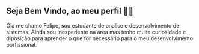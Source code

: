 ## Seja Bem Vindo, ao meu perfil 👨‍🎓

Óla me chamo Felipe, sou estudante de analise e desenvolvimento de sistemas. Ainda sou inexperiente na área mas tenho muita curiosidade e diposição para aprender o que for necessário para o meu desenvolvimento porfissional.

